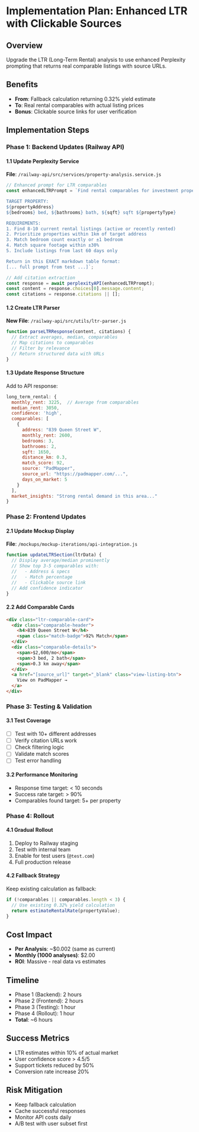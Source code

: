 # Implementation Plan: Enhanced LTR with Clickable Sources

## Overview
Upgrade the LTR (Long-Term Rental) analysis to use enhanced Perplexity prompting that returns real comparable listings with source URLs.

## Benefits
- **From**: Fallback calculation returning 0.32% yield estimate
- **To**: Real rental comparables with actual listing prices
- **Bonus**: Clickable source links for user verification

## Implementation Steps

### Phase 1: Backend Updates (Railway API)

#### 1.1 Update Perplexity Service
**File**: `/railway-api/src/services/property-analysis.service.js`

```javascript
// Enhanced prompt for LTR comparables
const enhancedLTRPrompt = `Find rental comparables for investment property analysis:

TARGET PROPERTY:
${propertyAddress}
${bedrooms} bed, ${bathrooms} bath, ${sqft} sqft ${propertyType}

REQUIREMENTS:
1. Find 8-10 current rental listings (active or recently rented)
2. Prioritize properties within 1km of target address
3. Match bedroom count exactly or ±1 bedroom
4. Match square footage within ±30%
5. Include listings from last 60 days only

Return in this EXACT markdown table format:
[... full prompt from test ...]`;

// Add citation extraction
const response = await perplexityAPI(enhancedLTRPrompt);
const content = response.choices[0].message.content;
const citations = response.citations || [];
```

#### 1.2 Create LTR Parser
**New File**: `/railway-api/src/utils/ltr-parser.js`

```javascript
function parseLTRResponse(content, citations) {
  // Extract averages, median, comparables
  // Map citations to comparables
  // Filter by relevance
  // Return structured data with URLs
}
```

#### 1.3 Update Response Structure
Add to API response:
```javascript
long_term_rental: {
  monthly_rent: 3225,  // Average from comparables
  median_rent: 3050,
  confidence: 'high',
  comparables: [
    {
      address: "839 Queen Street W",
      monthly_rent: 2600,
      bedrooms: 3,
      bathrooms: 2,
      sqft: 1650,
      distance_km: 0.3,
      match_score: 92,
      source: "PadMapper",
      source_url: "https://padmapper.com/...",
      days_on_market: 5
    }
  ],
  market_insights: "Strong rental demand in this area..."
}
```

### Phase 2: Frontend Updates

#### 2.1 Update Mockup Display
**File**: `/mockups/mockup-iterations/api-integration.js`

```javascript
function updateLTRSection(ltrData) {
  // Display average/median prominently
  // Show top 3-5 comparables with:
  //   - Address & specs
  //   - Match percentage
  //   - Clickable source link
  // Add confidence indicator
}
```

#### 2.2 Add Comparable Cards
```html
<div class="ltr-comparable-card">
  <div class="comparable-header">
    <h4>839 Queen Street W</h4>
    <span class="match-badge">92% Match</span>
  </div>
  <div class="comparable-details">
    <span>$2,600/mo</span>
    <span>3 bed, 2 bath</span>
    <span>0.3 km away</span>
  </div>
  <a href="[source_url]" target="_blank" class="view-listing-btn">
    View on PadMapper →
  </a>
</div>
```

### Phase 3: Testing & Validation

#### 3.1 Test Coverage
- [ ] Test with 10+ different addresses
- [ ] Verify citation URLs work
- [ ] Check filtering logic
- [ ] Validate match scores
- [ ] Test error handling

#### 3.2 Performance Monitoring
- Response time target: < 10 seconds
- Success rate target: > 90%
- Comparables found target: 5+ per property

### Phase 4: Rollout

#### 4.1 Gradual Rollout
1. Deploy to Railway staging
2. Test with internal team
3. Enable for test users (`@test.com`)
4. Full production release

#### 4.2 Fallback Strategy
Keep existing calculation as fallback:
```javascript
if (!comparables || comparables.length < 3) {
  // Use existing 0.32% yield calculation
  return estimateRentalRate(propertyValue);
}
```

## Cost Impact
- **Per Analysis**: ~$0.002 (same as current)
- **Monthly (1000 analyses)**: $2.00
- **ROI**: Massive - real data vs estimates

## Timeline
- Phase 1 (Backend): 2 hours
- Phase 2 (Frontend): 2 hours  
- Phase 3 (Testing): 1 hour
- Phase 4 (Rollout): 1 hour
- **Total**: ~6 hours

## Success Metrics
- LTR estimates within 10% of actual market
- User confidence score > 4.5/5
- Support tickets reduced by 50%
- Conversion rate increase 20%

## Risk Mitigation
- Keep fallback calculation
- Cache successful responses
- Monitor API costs daily
- A/B test with user subset first